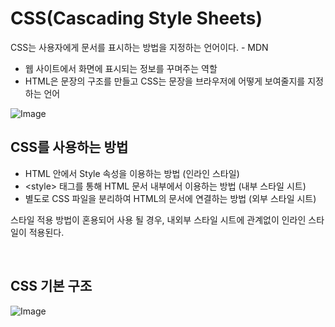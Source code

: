 # CSS(Cascading Style Sheets)

CSS는 사용자에게 문서를 표시하는 방법을 지정하는 언어이다. - MDN

- 웹 사이트에서 화면에 표시되는 정보를 꾸며주는 역할
- HTML은 문장의 구조를 만들고 CSS는 문장을 브라우저에 어떻게 보여줄지를 지정하는 언어

![Image](https://github.com/user-attachments/assets/416bcf92-b515-4c3a-8dae-463bf739ddbe)

## CSS를 사용하는 방법

- HTML 안에서 Style 속성을 이용하는 방법 (인라인 스타일)
- \<style> 태그를 통해 HTML 문서 내부에서 이용하는 방법 (내부 스타일 시트)
- 별도로 CSS 파일을 분리하여 HTML의 문서에 연결하는 방법 (외부 스타일 시트)

스타일 적용 방법이 혼용되어 사용 될 경우, 내외부 스타일 시트에 관계없이 인라인 스타일이 적용된다.

<br>

## CSS 기본 구조

![Image](https://github.com/user-attachments/assets/e4bb6371-f543-4c43-b0d7-b15e362ea467)

<br>

